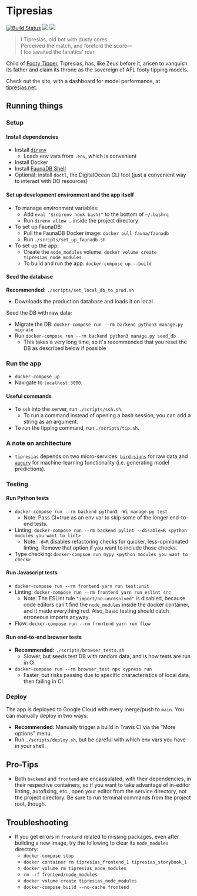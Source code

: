 # Tipresias

[![Build Status](https://travis-ci.com/tipresias/tipresias.svg?branch=main)](https://travis-ci.com/tipresias/tipresias)
<a href="https://codeclimate.com/github/tipresias/tipresias/maintainability"><img src="https://api.codeclimate.com/v1/badges/b6a40f7f72b307763b88/maintainability" /></a>
<a href="https://codeclimate.com/github/tipresias/tipresias/test_coverage"><img src="https://api.codeclimate.com/v1/badges/b6a40f7f72b307763b88/test_coverage" /></a>

> I Tipresias, old bot with dusty cores<br>
> Perceived the match, and foretold the score—<br>
> I too awaited the fanatics' roar.<br>

Child of [Footy Tipper](https://github.com/cfranklin11/footy-tipper), Tipresias, has, like Zeus before it, arisen to vanquish its father and claim its throne as the sovereign of AFL footy tipping models.

Check out the site, with a dashboard for model performance, at [tipresias.net](http://www.tipresias.net).

## Running things

### Setup

#### Install dependencies

- Install [`direnv`](https://direnv.net/)
  - Loads env vars from `.env`, which is convenient
- Install Docker
- Install [FaunaDB Shell](https://docs.fauna.com/fauna/current/start/cloud#install)
- Optional: install `doctl`, the DigitalOcean CLI tool (just a convenient way to interact with DO resources)

#### Set up development environment and the app itself

- To manage environment variables:
  - Add `eval "$(direnv hook bash)"` to the bottom of `~/.bashrc`
  - Run `direnv allow .` inside the project directory
- To set up FaunaDB:
  - Pull the FaunaDB Docker image: `docker pull fauna/faunadb`
  - Run `./scripts/set_up_faunadb.sh`
- To set up the app:
  - Create the `node_modules` volume: `docker volume create tipresias_node_modules`
  - To build and run the app: `docker-compose up --build`

#### Seed the database

**Recommended:** `./scripts/set_local_db_to_prod.sh`
  - Downloads the production database and loads it on local

Seed the DB with raw data:
  - Migrate the DB: `docker-compose run --rm backend python3 manage.py migrate`
  - Run `docker-compose run --rm backend python3 manage.py seed_db`
    - This takes a very long time, so it's recommended that you reset the DB as described below if possible

### Run the app

- `docker-compose up`
- Navigate to `localhost:3000`.

#### Useful commands

- To `ssh` into the server, run `./scripts/ssh.sh`.
  - To run a command instead of opening a bash session, you can add a string as an argument.
- To run the tipping command, run `./scripts/tip.sh`.

### A note on architecture

- `tipresias` depends on two micro-services: [`bird-signs`](https://github.com/tipresias/bird-signs) for raw data and [`augury`](https://github.com/tipresias/augury) for machine-learning functionality (i.e. generating model predictions).

### Testing

#### Run Python tests

- `docker-compose run --rm backend python3 -Wi manage.py test`
  - Note: Pass CI=true as an env var to skip some of the longer end-to-end tests.
- Linting: `docker-compose run --rm backend pylint --disable=R <python modules you want to lint>`
  - Note: `-d=R` disables refactoring checks for quicker, less-opinionated linting. Remove that option if you want to include those checks.
- Type checking: `docker-compsoe run mypy <python modules you want to check>`

#### Run Javascript tests

- `docker-compose run --rm frontend yarn run test:unit`
- Linting: `docker-compose run --rm frontend yarn run eslint src`
  - Note: The ESLint rule `"import/no-unresolved"` is disabled, because code editors can't find the `node_modules` inside the docker container, and it made everything red. Also, basic testing should catch erroneous imports anyway.
- Flow: `docker-compose run --rm frontend yarn run flow`

#### Run end-to-end browser tests

- **Recommended:** `./scripts/browser_tests.sh`
  - Slower, but seeds test DB with random data, and is how tests are run in CI
- `docker-compose run --rm browser_test npx cypress run`
  - Faster, but risks passing due to specific characteristics of local data, then failing in CI.

### Deploy

The app is deployed to Google Cloud with every merge/push to `main`. You can manually deploy in two ways:

- **Recommended:** Manually trigger a build in Travis CI via the "More options" menu.
- Run `./scripts/deploy.sh`, but be careful with which env vars you have in your shell.

## Pro-Tips

- Both `backend` and `frontend` are encapsulated, with their dependencies, in their respective containers, so if you want to take advantage of in-editor linting, autofixing, etc., open your editor from the service directory, not the project directory. Be sure to run terminal commands from the project root, though.

## Troubleshooting

- If you get errors in `frontend` related to missing packages, even after building a new image, try the following to clear its `node_modules` directory:
  - `docker-compose stop`
  - `docker container rm tipresias_frontend_1 tipresias_storybook_1`
  - `docker volume rm tipresias_node_modules`
  - `rm -rf frontend/node_modules`
  - `docker volume create tipresias_node_modules`
  - `docker-compose build --no-cache frontend`
